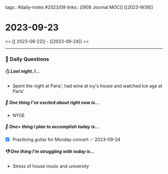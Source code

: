 tags:: #daily-notes #2023/09
links:: [[909 Journal MOC]]  [[2023-W38]]

# 2023-09-23

<< [[ 2023-09-22]] - [[2023-09-24]] >>

---
### 📅 Daily Questions
##### 🌜 Last night, I...
- Spent the night at Paris', had wine at ivy's house and watched Ice age at Paris'

##### 🙌 One thing I've excited about right now is...
- NYGE

##### 🚀 One+ thing I plan to accomplish today is...
- [x] Practicing guitar for Monday concert ✅ 2023-09-24

##### 👎 One thing I'm struggling with today is...
- Stress of house music and university